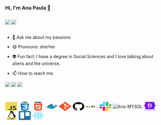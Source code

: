 
### Hi, I'm Ana Paula 👋

##          

<img width="45%" src="https://github-readme-stats.vercel.app/api?username=apaulagrs&count_private=true&show_icons=true&theme=cobalt"> <img width="40%" src="https://github-readme-stats.vercel.app/api/top-langs/?username=apaulagrs&layout=compact&theme=cobalt">

##        

- 💬 Ask me about my passions

- 😄 Pronouns: she/her

- 👽 Fun fact: I have a degree in Social Sciences and I love talking about aliens and the universe.

- 📫 How to reach me:
<div> 
  <a href="https://www.instagram.com/apaulagrs/" target="_blank"><img src="https://img.shields.io/badge/-Instagram-%23E4405F?style=for-the-badge&logo=instagram&logoColor=white" target="_blank"></a>
  <a href = "mailto:paulaaguiars16@gmail.com"><img src="https://img.shields.io/badge/-Gmail-%23333?style=for-the-badge&logo=gmail&logoColor=white" target="_blank"></a>
  <a href="https://www.linkedin.com/in/apaulagrs/" target="_blank"><img src="https://img.shields.io/badge/-LinkedIn-%230077B5?style=for-the-badge&logo=linkedin&logoColor=white" target="_blank"></a> 
</div>

##

<div style="display: inline_block"><br>
  <img align="center" alt="Ana-JS" height="30" width="40" src="javascript.svg">
  <img align="center" alt="Ana-CSS" height="30" width="40" src="css.svg">
  <img align="center" alt="Ana-HTML" height="30" width="40" src="html.svg">
  <img align="center" alt="Ana-DOCKER" height="30" width="40" src="docker.svg">
  <img align="center" alt="Ana-GIT" height="30" width="40" src="git.svg">
  <img align="center" alt="Ana-GITHUB" height="30" width="40" src="github.svg">
  <img align="center" alt="Ana-NODE.JS" height="30" width="40" src="node-js.svg">
  <img align="center" alt="Ana-SLACK" height="30" width="40" src="slack.svg">
  <img align="center" alt="Ana-MYSQL" height="30" width="40" src="mysql.svg">
  <img align="center" alt="Ana-BOOTSTRAP" height="30" width="40" src="bootstrap.svg">
  <img align="center" alt="Ana-LINUX" height="30" width="40" src="linux.svg">
  <img align="center" alt="Ana-TRELLO" height="30" width="40" src="trello.svg">
  <img align="center" alt="Ana-JS" height="30" width="40" src="react.svg">
</div>

